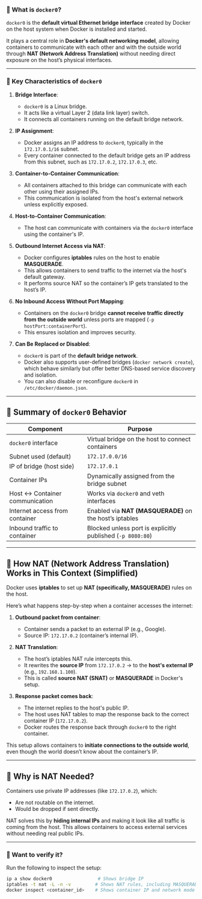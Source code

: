 ### 🔹 What is `docker0`?

`docker0` is the **default virtual Ethernet bridge interface** created by Docker on the host system when Docker is installed and started.

It plays a central role in **Docker's default networking model**, allowing containers to communicate with each other and with the outside world through **NAT (Network Address Translation)** without needing direct exposure on the host’s physical interfaces.

---

### 🔹 Key Characteristics of `docker0`

1. **Bridge Interface**:

   * `docker0` is a Linux bridge.
   * It acts like a virtual Layer 2 (data link layer) switch.
   * It connects all containers running on the default bridge network.

2. **IP Assignment**:

   * Docker assigns an IP address to `docker0`, typically in the `172.17.0.1/16` subnet.
   * Every container connected to the default bridge gets an IP address from this subnet, such as `172.17.0.2`, `172.17.0.3`, etc.

3. **Container-to-Container Communication**:

   * All containers attached to this bridge can communicate with each other using their assigned IPs.
   * This communication is isolated from the host's external network unless explicitly exposed.

4. **Host-to-Container Communication**:

   * The host can communicate with containers via the `docker0` interface using the container's IP.

5. **Outbound Internet Access via NAT**:

   * Docker configures **iptables** rules on the host to enable **MASQUERADE**.
   * This allows containers to send traffic to the internet via the host's default gateway.
   * It performs source NAT so the container’s IP gets translated to the host’s IP.

6. **No Inbound Access Without Port Mapping**:

   * Containers on the `docker0` bridge **cannot receive traffic directly from the outside world** unless ports are mapped (`-p hostPort:containerPort`).
   * This ensures isolation and improves security.

7. **Can Be Replaced or Disabled**:

   * `docker0` is part of the **default bridge network**.
   * Docker also supports user-defined bridges (`docker network create`), which behave similarly but offer better DNS-based service discovery and isolation.
   * You can also disable or reconfigure `docker0` in `/etc/docker/daemon.json`.

---

## 🔹 Summary of `docker0` Behavior

| Component                      | Purpose                                                    |
| ------------------------------ | ---------------------------------------------------------- |
| `docker0` interface            | Virtual bridge on the host to connect containers           |
| Subnet used (default)          | `172.17.0.0/16`                                            |
| IP of bridge (host side)       | `172.17.0.1`                                               |
| Container IPs                  | Dynamically assigned from the bridge subnet                |
| Host ↔ Container communication | Works via `docker0` and veth interfaces                    |
| Internet access from container | Enabled via **NAT (MASQUERADE)** on the host’s iptables    |
| Inbound traffic to container   | Blocked unless port is explicitly published (`-p 8080:80`) |

---------
## 🔹 How NAT (Network Address Translation) Works in This Context (Simplified)

Docker uses **iptables** to set up **NAT (specifically, MASQUERADE)** rules on the host.

Here’s what happens step-by-step when a container accesses the internet:

1. **Outbound packet from container**:

   * Container sends a packet to an external IP (e.g., Google).
   * Source IP: `172.17.0.2` (container’s internal IP).

2. **NAT Translation**:

   * The host’s iptables NAT rule intercepts this.
   * It rewrites the **source IP** from `172.17.0.2` → to the **host's external IP** (e.g., `192.168.1.100`).
   * This is called **source NAT (SNAT)** or **MASQUERADE** in Docker's setup.

3. **Response packet comes back**:

   * The internet replies to the host's public IP.
   * The host uses NAT tables to map the response back to the correct container IP (`172.17.0.2`).
   * Docker routes the response back through `docker0` to the right container.

This setup allows containers to **initiate connections to the outside world**, even though the world doesn’t know about the container’s IP.

---

## 🔹 Why is NAT Needed?

Containers use private IP addresses (like `172.17.0.2`), which:

* Are not routable on the internet.
* Would be dropped if sent directly.

NAT solves this by **hiding internal IPs** and making it look like all traffic is coming from the host. This allows containers to access external services without needing real public IPs.

---

### 🧪 Want to verify it?

Run the following to inspect the setup:

```bash
ip a show docker0                 # Shows bridge IP
iptables -t nat -L -n -v         # Shows NAT rules, including MASQUERADE for containers
docker inspect <container_id>    # Shows container IP and network mode
```

